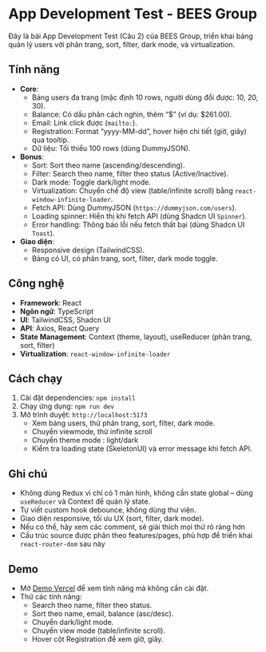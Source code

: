 # App Development Test - BEES Group

Đây là bài App Development Test (Câu 2) của BEES Group, triển khai bảng quản lý users với phân trang, sort, filter, dark mode, và virtualization.

## Tính năng
- **Core**:  
  - Bảng users đa trang (mặc định 10 rows, người dùng đổi được: 10, 20, 30).  
  - Balance: Có dấu phân cách nghìn, thêm “$” (ví dụ: $261.00).  
  - Email: Link click được (`mailto:`).  
  - Registration: Format “yyyy-MM-dd”, hover hiện chi tiết (giờ, giây) qua tooltip.  
  - Dữ liệu: Tối thiểu 100 rows (dùng DummyJSON).  
- **Bonus**:  
  - Sort: Sort theo name (ascending/descending).  
  - Filter: Search theo name, filter theo status (Active/Inactive).  
  - Dark mode: Toggle dark/light mode.  
  - Virtualization: Chuyển chế độ view (table/infinite scroll) bằng `react-window-infinite-loader`.  
  - Fetch API: Dùng DummyJSON (`https://dummyjson.com/users`).  
  - Loading spinner: Hiển thị khi fetch API (dùng Shadcn UI `Spinner`).  
  - Error handling: Thông báo lỗi nếu fetch thất bại (dùng Shadcn UI `Toast`).  
- **Giao diện**:  
  - Responsive design (TailwindCSS).  
  - Bảng có UI, có phân trang, sort, filter, dark mode toggle.  

## Công nghệ
- **Framework**: React  
- **Ngôn ngữ**: TypeScript  
- **UI**: TailwindCSS, Shadcn UI  
- **API**: Axios, React Query  
- **State Management**: Context (theme, layout), useReducer (phân trang, sort, filter)  
- **Virtualization**: `react-window-infinite-loader`  

## Cách chạy
1. Cài đặt dependencies: `npm install`  
2. Chạy ứng dụng: `npm run dev`  
3. Mở trình duyệt: `http://localhost:5173`  
   - Xem bảng users, thử phân trang, sort, filter, dark mode.
   - Chuyển viewmode, thử infinite scroll
   - Chuyển theme mode : light/dark
   - Kiểm tra loading state (SkeletonUI) và error message khi fetch API.  

## Ghi chú  
- Không dùng Redux vì chỉ có 1 màn hình, không cần state global – dùng `useReducer` và Context để quản lý state.  
- Tự viết custom hook debounce, không dùng thư viện.  
- Giao diện responsive, tối ưu UX (sort, filter, dark mode).  
- Nếu có thể, hãy xem các comment, sẽ giải thích mọi thứ rõ ràng hơn
- Cấu trúc source được phân theo features/pages, phù hợp để triển khai `react-router-dom` sau này

## Demo
- Mở  [Demo Vercel](https://test-bees.vercel.app) để xem tính năng mà không cần cài đặt.  
- Thử các tính năng:  
  - Search theo name, filter theo status.  
  - Sort theo name, email, balance (asc/desc).  
  - Chuyển dark/light mode.  
  - Chuyển view mode (table/infinite scroll).  
  - Hover cột Registration để xem giờ, giây.  
